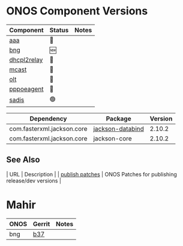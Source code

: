 ONOS Component Versions
=======================

| Component | Status | Notes |
| --------- | ------ | ----- |
| [aaa](aaa/README.md)                 | :hammer:       | |
| [bng](bng/README.md)                 | :new:          | |
| [dhcpl2relay](dhcpl2relay/README.md) | :hammer:       | |
| [mcast](mcast/README.md)             | :hammer:       | |
| [olt](olt/README.md)                 | :hammer:       | |
| [pppoeagent](pppoeagent/README.md)   | :hammer:       | |
| [sadis](sadis/README.md)             | :green_circle: | |

| Dependency | Package | Version |
| ---------- | ------- | --------|
| com.fasterxml.jackson.core | [jackson-databind](https://gerrit.opncord.org/plugins/gitiles/sadis/+/refs/heads/master/app/pom.xml#90) | 2.10.2 |     
| com.fasterxml.jackson.core | jackson-core             | 2.10.2 |     

## See Also

| URL | Description |
| [publish patches](https://gerrit.opencord.org/q/owner:do-not-reply%2540opennetworking.org) | ONOS Patches for publishing release/dev versions |


Mahir
=====

| ONOS | Gerrit | Notes |
| ---- | ------ | ----- |
| bng  | [b37](https://gerrit.opencord.org/c/bng/+/34990/1/pom.xml#b37) | |